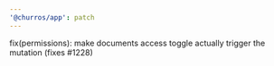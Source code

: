 ```yaml
---
'@churros/app': patch
---
```


fix(permissions): make documents access toggle actually trigger the mutation (fixes #1228)
